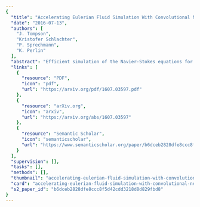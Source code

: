 ```yaml
---
{
  "title": "Accelerating Eulerian Fluid Simulation With Convolutional Networks",
  "date": "2016-07-13",
  "authors": [
    "J. Tompson",
    "Kristofer Schlachter",
    "P. Sprechmann",
    "K. Perlin"
  ],
  "abstract": "Efficient simulation of the Navier-Stokes equations for fluid flow is a long standing problem in applied mathematics, for which state-of-the-art methods require large compute resources. In this work, we propose a data-driven approach that leverages the approximation power of deep-learning with the precision of standard solvers to obtain fast and highly realistic simulations. Our method solves the incompressible Euler equations using the standard operator splitting method, in which a large sparse linear system with many free parameters must be solved. We use a Convolutional Network with a highly tailored architecture, trained using a novel unsupervised learning framework to solve the linear system. We present real-time 2D and 3D simulations that outperform recently proposed data-driven methods; the obtained results are realistic and show good generalization properties.",
  "links": [
    {
      "resource": "PDF",
      "icon": "pdf",
      "url": "https://arxiv.org/pdf/1607.03597.pdf"
    },
    {
      "resource": "arXiv.org",
      "icon": "arxiv",
      "url": "https://arxiv.org/abs/1607.03597"
    },
    {
      "resource": "Semantic Scholar",
      "icon": "semanticscholar",
      "url": "https://www.semanticscholar.org/paper/b6dceb2828dfe8ccc8f5d42cdd3218d8d829fbd8"
    }
  ],
  "supervision": [],
  "tasks": [],
  "methods": [],
  "thumbnail": "accelerating-eulerian-fluid-simulation-with-convolutional-networks-thumb.jpg",
  "card": "accelerating-eulerian-fluid-simulation-with-convolutional-networks-card.jpg",
  "s2_paper_id": "b6dceb2828dfe8ccc8f5d42cdd3218d8d829fbd8"
}
---
```



